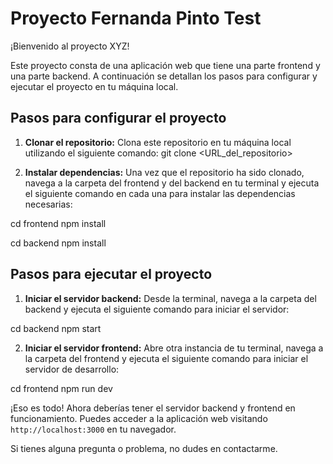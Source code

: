 # Proyecto Fernanda Pinto Test

¡Bienvenido al proyecto XYZ!

Este proyecto consta de una aplicación web que tiene una parte frontend y una parte backend. A continuación se detallan los pasos para configurar y ejecutar el proyecto en tu máquina local.

## Pasos para configurar el proyecto

1. **Clonar el repositorio:** 
   Clona este repositorio en tu máquina local utilizando el siguiente comando:
git clone <URL_del_repositorio>


2. **Instalar dependencias:**
Una vez que el repositorio ha sido clonado, navega a la carpeta del frontend y del backend en tu terminal y ejecuta el siguiente comando en cada una para instalar las dependencias necesarias:

cd frontend
npm install

cd backend
npm install


## Pasos para ejecutar el proyecto

1. **Iniciar el servidor backend:**
Desde la terminal, navega a la carpeta del backend y ejecuta el siguiente comando para iniciar el servidor:

cd backend
npm start


2. **Iniciar el servidor frontend:**
Abre otra instancia de tu terminal, navega a la carpeta del frontend y ejecuta el siguiente comando para iniciar el servidor de desarrollo:

cd frontend
npm run dev


¡Eso es todo! Ahora deberías tener el servidor backend y frontend en funcionamiento. Puedes acceder a la aplicación web visitando `http://localhost:3000` en tu navegador.

Si tienes alguna pregunta o problema, no dudes en contactarme.







